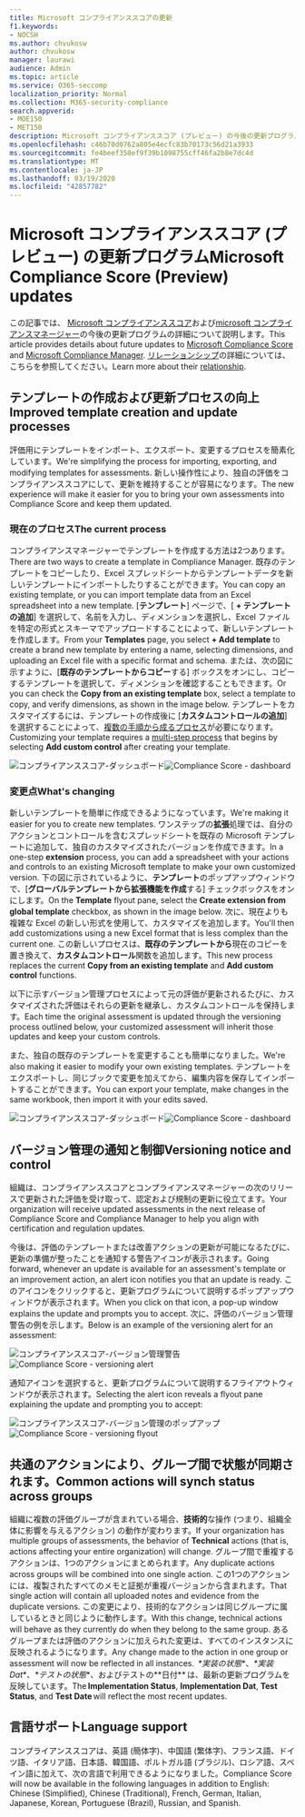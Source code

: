 ```yaml
---
title: Microsoft コンプライアンススコアの更新
f1.keywords:
- NOCSH
ms.author: chvukosw
author: chvukosw
manager: laurawi
audience: Admin
ms.topic: article
ms.service: O365-seccomp
localization_priority: Normal
ms.collection: M365-security-compliance
search.appverid:
- MOE150
- MET150
description: Microsoft コンプライアンススコア (プレビュー) の今後の更新プログラムの詳細については、M365 コンプライアンスセンターの機能の1つで、リスク評価を簡略化および自動化できます。
ms.openlocfilehash: c46b70d0762a805e4ecfc83b70173c56d21a3933
ms.sourcegitcommit: fe4beef350ef9f39b1098755cff46fa2b8e7dc4d
ms.translationtype: MT
ms.contentlocale: ja-JP
ms.lasthandoff: 03/19/2020
ms.locfileid: "42857782"
---
```

# <a name="microsoft-compliance-score-preview-updates"></a><span data-ttu-id="f7a44-103">Microsoft コンプライアンススコア (プレビュー) の更新プログラム</span><span class="sxs-lookup"><span data-stu-id="f7a44-103">Microsoft Compliance Score (Preview) updates</span></span>

 <span data-ttu-id="f7a44-104">この記事では、 [Microsoft コンプライアンススコア](compliance-score.md)および[microsoft コンプライアンスマネージャー](compliance-manager-overview.md)の今後の更新プログラムの詳細について説明します。</span><span class="sxs-lookup"><span data-stu-id="f7a44-104">This article provides details about future updates to [Microsoft Compliance Score](compliance-score.md) and [Microsoft Compliance Manager](compliance-manager-overview.md).</span></span> <span data-ttu-id="f7a44-105">[リレーションシップ](compliance-score-release-notes.md#compliance-score-relationship-to-compliance-manager)の詳細については、こちらを参照してください。</span><span class="sxs-lookup"><span data-stu-id="f7a44-105">Learn more about their [relationship](compliance-score-release-notes.md#compliance-score-relationship-to-compliance-manager).</span></span>

## <a name="improved-template-creation-and-update-processes"></a><span data-ttu-id="f7a44-106">テンプレートの作成および更新プロセスの向上</span><span class="sxs-lookup"><span data-stu-id="f7a44-106">Improved template creation and update processes</span></span>

<span data-ttu-id="f7a44-107">評価用にテンプレートをインポート、エクスポート、変更するプロセスを簡素化しています。</span><span class="sxs-lookup"><span data-stu-id="f7a44-107">We're simplifying the process for importing, exporting, and modifying templates for assessments.</span></span> <span data-ttu-id="f7a44-108">新しい操作性により、独自の評価をコンプライアンススコアにして、更新を維持することが容易になります。</span><span class="sxs-lookup"><span data-stu-id="f7a44-108">The new experience will make it easier for you to bring your own assessments into Compliance Score and keep them updated.</span></span>

### <a name="the-current-process"></a><span data-ttu-id="f7a44-109">現在のプロセス</span><span class="sxs-lookup"><span data-stu-id="f7a44-109">The current process</span></span>

<span data-ttu-id="f7a44-110">コンプライアンスマネージャーでテンプレートを作成する方法は2つあります。</span><span class="sxs-lookup"><span data-stu-id="f7a44-110">There are two ways to create a template in Compliance Manager.</span></span> <span data-ttu-id="f7a44-111">既存のテンプレートをコピーしたり、Excel スプレッドシートからテンプレートデータを新しいテンプレートにインポートしたりすることができます。</span><span class="sxs-lookup"><span data-stu-id="f7a44-111">You can copy an existing template, or you can import template data from an Excel spreadsheet into a new template.</span></span> <span data-ttu-id="f7a44-112">[**テンプレート**] ページで、[ **+ テンプレートの追加**] を選択して、名前を入力し、ディメンションを選択し、Excel ファイルを特定の形式とスキーマでアップロードすることによって、新しいテンプレートを作成します。</span><span class="sxs-lookup"><span data-stu-id="f7a44-112">From your **Templates** page, you select **+ Add template** to create a brand new template by entering a name, selecting dimensions, and uploading an Excel file with a specific format and schema.</span></span> <span data-ttu-id="f7a44-113">または、次の図に示すように、[**既存のテンプレートからコピー**する] ボックスをオンにし、コピーするテンプレートを選択して、ディメンションを確認することもできます。</span><span class="sxs-lookup"><span data-stu-id="f7a44-113">Or you can check the **Copy from an existing template** box, select a template to copy, and verify dimensions, as shown in the image below.</span></span> <span data-ttu-id="f7a44-114">テンプレートをカスタマイズするには、テンプレートの作成後に [**カスタムコントロールの追加**] を選択することによって、[複数の手順から成るプロセス](working-with-compliance-manager.md#templates)が必要になります。</span><span class="sxs-lookup"><span data-stu-id="f7a44-114">Customizing your template requires a [multi-step process](working-with-compliance-manager.md#templates) that begins by selecting **Add custom control** after creating your template.</span></span>

<span data-ttu-id="f7a44-115">![コンプライアンススコア-ダッシュボード](../media/compliance-score-template-update-old.png "現在のテンプレートコピープロセス")</span><span class="sxs-lookup"><span data-stu-id="f7a44-115">![Compliance Score - dashboard](../media/compliance-score-template-update-old.png "Current template copy process")</span></span>

### <a name="whats-changing"></a><span data-ttu-id="f7a44-116">変更点</span><span class="sxs-lookup"><span data-stu-id="f7a44-116">What's changing</span></span>

<span data-ttu-id="f7a44-117">新しいテンプレートを簡単に作成できるようになっています。</span><span class="sxs-lookup"><span data-stu-id="f7a44-117">We're making it easier for you to create new templates.</span></span> <span data-ttu-id="f7a44-118">ワンステップの**拡張**処理では、自分のアクションとコントロールを含むスプレッドシートを既存の Microsoft テンプレートに追加して、独自のカスタマイズされたバージョンを作成できます。</span><span class="sxs-lookup"><span data-stu-id="f7a44-118">In a one-step **extension** process, you can add a spreadsheet with your actions and controls to an existing Microsoft template to make your own customized version.</span></span> <span data-ttu-id="f7a44-119">下の図に示されているように、**テンプレート**のポップアップウィンドウで、[**グローバルテンプレートから拡張機能を作成**する] チェックボックスをオンにします。</span><span class="sxs-lookup"><span data-stu-id="f7a44-119">On the **Template** flyout pane, select the **Create extension from global template** checkbox, as shown in the image below.</span></span> <span data-ttu-id="f7a44-120">次に、現在よりも複雑な Excel の新しい形式を使用して、カスタマイズを追加します。</span><span class="sxs-lookup"><span data-stu-id="f7a44-120">You'll then add customizations using a new Excel format that is less complex than the current one.</span></span> <span data-ttu-id="f7a44-121">この新しいプロセスは、**既存のテンプレートから**現在のコピーを置き換えて、**カスタムコントロール**関数を追加します。</span><span class="sxs-lookup"><span data-stu-id="f7a44-121">This new process replaces the current **Copy from an existing template** and **Add custom control** functions.</span></span>

<span data-ttu-id="f7a44-122">以下に示すバージョン管理プロセスによって元の評価が更新されるたびに、カスタマイズされた評価はそれらの更新を継承し、カスタムコントロールを保持します。</span><span class="sxs-lookup"><span data-stu-id="f7a44-122">Each time the original assessment is updated through the versioning process outlined below, your customized assessment will inherit those updates and keep your custom controls.</span></span>

<span data-ttu-id="f7a44-123">また、独自の既存のテンプレートを変更することも簡単になりました。</span><span class="sxs-lookup"><span data-stu-id="f7a44-123">We're also making it easier to modify your own existing templates.</span></span> <span data-ttu-id="f7a44-124">テンプレートをエクスポートし、同じブックで変更を加えてから、編集内容を保存してインポートすることができます。</span><span class="sxs-lookup"><span data-stu-id="f7a44-124">You can export your template, make changes in the same workbook, then import it with your edits saved.</span></span>

<span data-ttu-id="f7a44-125">![コンプライアンススコア-ダッシュボード](../media/compliance-score-template-update-new.png "新しいテンプレートの作成プロセス")</span><span class="sxs-lookup"><span data-stu-id="f7a44-125">![Compliance Score - dashboard](../media/compliance-score-template-update-new.png "New template creation process")</span></span>

## <a name="versioning-notice-and-control"></a><span data-ttu-id="f7a44-126">バージョン管理の通知と制御</span><span class="sxs-lookup"><span data-stu-id="f7a44-126">Versioning notice and control</span></span>

<span data-ttu-id="f7a44-127">組織は、コンプライアンススコアとコンプライアンスマネージャーの次のリリースで更新された評価を受け取って、認定および規制の更新に役立てます。</span><span class="sxs-lookup"><span data-stu-id="f7a44-127">Your organization will receive updated assessments in the next release of Compliance Score and Compliance Manager to help you align with certification and regulation updates.</span></span>

<span data-ttu-id="f7a44-128">今後は、評価のテンプレートまたは改善アクションの更新が可能になるたびに、更新の準備が整ったことを通知する警告アイコンが表示されます。</span><span class="sxs-lookup"><span data-stu-id="f7a44-128">Going forward, whenever an update is available for an assessment's template or an improvement action, an alert icon notifies you that an update is ready.</span></span> <span data-ttu-id="f7a44-129">このアイコンをクリックすると、更新プログラムについて説明するポップアップウィンドウが表示されます。</span><span class="sxs-lookup"><span data-stu-id="f7a44-129">When you click on that icon, a pop-up window explains the update and prompts you to accept.</span></span> <span data-ttu-id="f7a44-130">次に、評価のバージョン管理警告の例を示します。</span><span class="sxs-lookup"><span data-stu-id="f7a44-130">Below is an example of the versioning alert for an assessment:</span></span>

<span data-ttu-id="f7a44-131">![コンプライアンススコア-バージョン管理警告](../media/compliance-score-assessment-version.png "評価バージョン更新通知")</span><span class="sxs-lookup"><span data-stu-id="f7a44-131">![Compliance Score - versioning alert](../media/compliance-score-assessment-version.png "Assessment version update alert")</span></span>

<span data-ttu-id="f7a44-132">通知アイコンを選択すると、更新プログラムについて説明するフライアウトウィンドウが表示されます。</span><span class="sxs-lookup"><span data-stu-id="f7a44-132">Selecting the alert icon reveals a flyout pane explaining the update and prompting you to accept:</span></span>

<span data-ttu-id="f7a44-133">![コンプライアンススコア-バージョン管理のポップアップ](../media/compliance-score-assessment-version-accept.png "評価の更新の確認ウィンドウ")</span><span class="sxs-lookup"><span data-stu-id="f7a44-133">![Compliance Score - versioning flyout](../media/compliance-score-assessment-version-accept.png "Assessment update confirmation pane")</span></span>

## <a name="common-actions-will-synch-status-across-groups"></a><span data-ttu-id="f7a44-134">共通のアクションにより、グループ間で状態が同期されます。</span><span class="sxs-lookup"><span data-stu-id="f7a44-134">Common actions will synch status across groups</span></span>

<span data-ttu-id="f7a44-135">組織に複数の評価グループが含まれている場合、**技術的**な操作 (つまり、組織全体に影響を与えるアクション) の動作が変わります。</span><span class="sxs-lookup"><span data-stu-id="f7a44-135">If your organization has multiple groups of assessments, the behavior of **Technical** actions (that is, actions affecting your entire organization) will change.</span></span> <span data-ttu-id="f7a44-136">グループ間で重複するアクションは、1つのアクションにまとめられます。</span><span class="sxs-lookup"><span data-stu-id="f7a44-136">Any duplicate actions across groups will be combined into one single action.</span></span> <span data-ttu-id="f7a44-137">この1つのアクションには、複製されたすべてのメモと証拠が重複バージョンから含まれます。</span><span class="sxs-lookup"><span data-stu-id="f7a44-137">That single action will contain all uploaded notes and evidence from the duplicate versions.</span></span> <span data-ttu-id="f7a44-138">この変更により、技術的なアクションは同じグループに属しているときと同じように動作します。</span><span class="sxs-lookup"><span data-stu-id="f7a44-138">With this change, technical actions will behave as they currently do when they belong to the same group.</span></span> <span data-ttu-id="f7a44-139">あるグループまたは評価のアクションに加えられた変更は、すべてのインスタンスに反映されるようになります。</span><span class="sxs-lookup"><span data-stu-id="f7a44-139">Any change made to the action in one group or assessment will now be reflected in all instances.</span></span> <span data-ttu-id="f7a44-140"> *\*実装の状態*\*、*\*実装 Dat*\*、*\*テストの状態*\*、およびテストの*\*日付** は、最新の更新プログラムを反映しています。</span><span class="sxs-lookup"><span data-stu-id="f7a44-140">The **Implementation Status**, **Implementation Dat**, **Test Status**, and **Test Date** will reflect the most recent updates.</span></span>

## <a name="language-support"></a><span data-ttu-id="f7a44-141">言語サポート</span><span class="sxs-lookup"><span data-stu-id="f7a44-141">Language support</span></span>

<span data-ttu-id="f7a44-142">コンプライアンススコアは、英語 (簡体字)、中国語 (繁体字)、フランス語、ドイツ語、イタリア語、日本語、韓国語、ポルトガル語 (ブラジル)、ロシア語、スペイン語に加えて、次の言語で利用できるようになりました。</span><span class="sxs-lookup"><span data-stu-id="f7a44-142">Compliance Score will now be available in the following languages in addition to English: Chinese (Simplified), Chinese (Traditional), French, German, Italian, Japanese, Korean, Portuguese (Brazil), Russian, and Spanish.</span></span>
